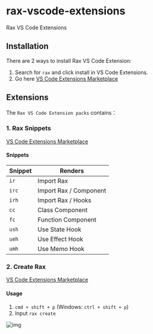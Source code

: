 # rax-vscode-extensions

Rax VS Code Extensions

## Installation

There are 2 ways to install Rax VS Code Extension:

1. Search for `rax` and click install in VS Code Extensions.
2. Go here [VS Code Extensions Marketplace](https://marketplace.visualstudio.com/items?itemName=Rax.vscode-rax)

## Extensions

The `Rax VS Code Extension packs` contains：

### 1. Rax Snippets

[VS Code Extensions Marketplace](https://marketplace.visualstudio.com/items?itemName=Rax.vscode-rax-snippets)

#### Snippets

| Snippet | Renders                     |
| ------- | --------------------------- |
| `ir`    | Import Rax                  |
| `irc`   | Import Rax / Component      |
| `irh`   | Import Rax / Hooks          |
| `cc`    | Class Component             |
| `fc`    | Function Component          |
| `ush`   | Use State Hook              |
| `ueh`   | Use Effect Hook             |
| `umh`   | Use Memo Hook               |

### 2. Create Rax

[VS Code Extensions Marketplace](https://marketplace.visualstudio.com/items?itemName=Rax.vscode-create-rax)

#### Usage

1. `cmd + shift + p` (Windows: `ctrl + shift + p`)
2. Input `rax create`

![img](https://img.alicdn.com/tfs/TB1TB9pqYj1gK0jSZFOXXc7GpXa-980-654.gif)